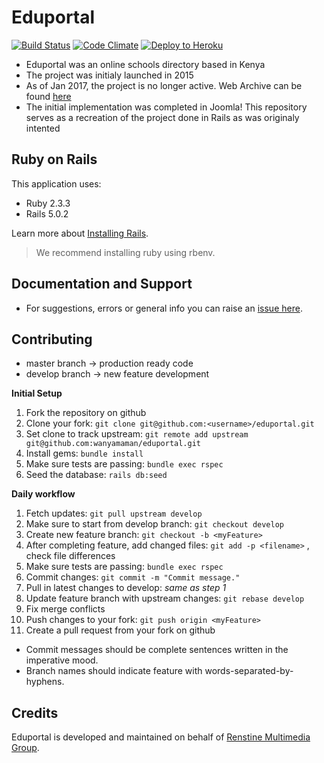 Eduportal
================
[![Build Status](https://travis-ci.org/wanyamaman/eduportal.svg?branch=develop)](https://travis-ci.org/wanyamaman/eduportal)
[![Code Climate](https://codeclimate.com/github/wanyamaman/eduportal/badges/gpa.svg)](https://codeclimate.com/github/wanyamaman/eduportal)
[![Deploy to Heroku](https://www.herokucdn.com/deploy/button.png)](https://heroku.com/deploy)

- Eduportal was an online schools directory based in Kenya
- The project was initialy launched in 2015
- As of Jan 2017, the project is no longer active. Web Archive can be found [here](https://web.archive.org/web/20160306120529/http://eduportal.co.ke/)
- The initial implementation was completed in Joomla! This repository serves as a recreation of the project done in Rails as was originaly intented

Ruby on Rails
-------------

This application uses:

- Ruby 2.3.3
- Rails 5.0.2

Learn more about [Installing Rails](http://railsapps.github.io/installing-rails.html).
> We recommend installing ruby using rbenv.

<!-- Getting Started -->
Documentation and Support
-------------------------
- For suggestions, errors or general info you can raise an [issue here](https://github.com/wanyamaman/eduportal/issues).

<!-- Issues -->
Contributing
------------
- master branch -> production ready code
- develop branch -> new feature development

**Initial Setup**
1. Fork the repository on github
2. Clone your fork: `git clone git@github.com:<username>/eduportal.git`
3. Set clone to track upstream: `git remote add upstream git@github.com:wanyamaman/eduportal.git`
4. Install gems: `bundle install`
5. Make sure tests are passing: `bundle exec rspec`
6. Seed the database: `rails db:seed`

**Daily workflow**
1. Fetch updates: `git pull upstream develop`
2. Make sure to start from develop branch: `git checkout develop`
3. Create new feature branch: `git checkout -b <myFeature>`
4. After completing feature, add changed files: `git add -p <filename>` , check file differences
5. Make sure tests are passing: `bundle exec rspec`
6. Commit changes: `git commit -m "Commit message."`
7. Pull in latest changes to develop: _same as step 1_
8. Update feature branch with upstream changes: `git rebase develop`
9. Fix merge conflicts
10. Push changes to your fork: `git push origin <myFeature>`
11. Create a pull request from your fork on github

- Commit messages should be complete sentences written in the imperative mood.
- Branch names should indicate feature with words-separated-by-hyphens.

Credits
-------
Eduportal is developed and maintained on behalf of [Renstine Multimedia Group](http://renstine.co.ke/).

<!-- License -->
